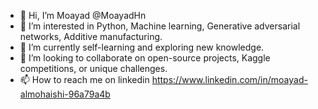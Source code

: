 - 👋 Hi, I’m Moayad @MoayadHn
- 👀 I’m interested in Python, Machine learning, Generative adversarial networks, Additive manufacturing.  
- 🌱 I’m currently self-learning and exploring new knowledge.
- 💞️ I’m looking to collaborate on open-source projects, Kaggle competitions, or unique challenges.
- 📫 How to reach me on linkedin https://www.linkedin.com/in/moayad-almohaishi-96a79a4b

<!---
MoayadHn/MoayadHn is a ✨ special ✨ repository because its `README.md` (this file) appears on your GitHub profile.
You can click the Preview link to take a look at your changes.
--->
